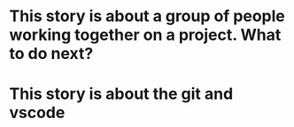  # This story is about a group of people working together on a project. What to do next?


# This story is about the git and vscode